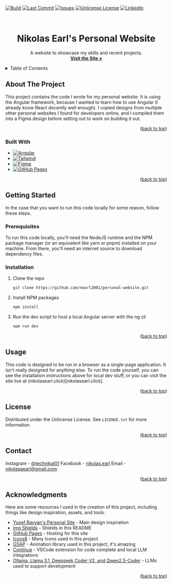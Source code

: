 <!-- Improved compatibility of back to top link: See: https://github.com/othneildrew/Best-README-Template/pull/73 -->
<a id="readme-top"></a>
<!--
*** This readme is built on the Best-README-Template. Thank you to the team that put that together!
-->



<!-- PROJECT SHIELDS -->
<!--
*** I'm using markdown "reference style" links for readability.
*** Reference links are enclosed in brackets [ ] instead of parentheses ( ).
*** See the bottom of this document for the declaration of the reference variables
*** for contributors-url, forks-url, etc. This is an optional, concise syntax you may use.
*** https://www.markdownguide.org/basic-syntax/#reference-style-links
-->
[![Build][build-shield]][build-url]
[![Last Commit][last-commit-shield]][last-commit-url]
[![Issues][issues-shield]][issues-url]
[![Unlicense License][license-shield]][license-url]
[![LinkedIn][linkedin-shield]][linkedin-url]



<!-- PROJECT LOGO -->
<br />
<div align="center">
  <h1 align="center">Nikolas Earl's Personal Website</h3>

  <p align="center">
    A website to showcase my skills and recent projects.
    <br />
    <a href="https://nikolasearl.click"><strong>Visit the Site »</strong></a>
  </p>
</div>



<!-- TABLE OF CONTENTS -->
<details>
  <summary>Table of Contents</summary>
  <ol>
    <li>
      <a href="#about-the-project">About The Project</a>
      <ul>
        <li><a href="#built-with">Built With</a></li>
      </ul>
    </li>
    <li>
      <a href="#getting-started">Getting Started</a>
      <ul>
        <li><a href="#prerequisites">Prerequisites</a></li>
        <li><a href="#installation">Installation</a></li>
      </ul>
    </li>
    <li><a href="#usage">Usage</a></li>
    <li><a href="#license">License</a></li>
    <li><a href="#contact">Contact</a></li>
    <li><a href="#acknowledgments">Acknowledgments</a></li>
  </ol>
</details>



<!-- ABOUT THE PROJECT -->
## About The Project

This project contains the code I wrote for my personal website. It is using the Angular framework, because
I wanted to learn how to use Angular (I already know React decently well enough). I copied designs from 
multiple other personal websites I found for developers online, and I compiled them into a Figma design
before setting out to work on building it out. 

<p align="right">(<a href="#readme-top">back to top</a>)</p>



### Built With

* [![Angular][Angular.io]][Angular-url]
* [![Tailwind][Tailwind.dev]][Tailwind-url]
* [![Figma][Figma.com]][Figma-url]
* [![GitHub Pages][Github.pages]][Pages-url]

<p align="right">(<a href="#readme-top">back to top</a>)</p>



<!-- GETTING STARTED -->
## Getting Started

In the case that you want to run this code locally for some reason, follow these steps.

### Prerequisites

To run this code locally, you'll need the NodeJS runtime and the NPM package manager (or an equivalent
like yarn or pnpm) installed on your machine. From there, you'll need an internet source to download 
dependency files.

### Installation

1. Clone the repo
   ```sh
   git clone https://github.com/nearl2001/personal-website.git
   ```
2. Install NPM packages
   ```sh
   npm install
   ```
3. Run the dev script to host a local Angular server with the ng cli
   ```sh
   npm run dev
   ```

<p align="right">(<a href="#readme-top">back to top</a>)</p>



<!-- USAGE EXAMPLES -->
## Usage

This code is designed to be run in a browser as a single-page application. It isn't really designed for
anything else. To run the code yourself, you can see the installation instructions above for local dev 
stuff, or you can visit the site live at (nikolasearl.click)[nikolasearl.click].

<p align="right">(<a href="#readme-top">back to top</a>)</p>



<!-- LICENSE -->
## License

Distributed under the Unlicense License. See `LICENSE.txt` for more information.

<p align="right">(<a href="#readme-top">back to top</a>)</p>



<!-- CONTACT -->
## Contact

Instagram - [@technikal01](https://instagram.com/technikal01)
Facebook - [nikolas.earl](https://facebook.com/nikolas.earl)
Email - [nikolasaearl@gmail.com](mailto:nikolasaearl@gmail.com)

<p align="right">(<a href="#readme-top">back to top</a>)</p>



<!-- ACKNOWLEDGMENTS -->
## Acknowledgments

Here are some resources I used in the creation of this project, including things like design inspiration,
assets, and tools.

* [Yusef Rayyan's Personal Site](https://yusefturin.vercel.app) - Main design inspiration
* [Img Shields](https://shields.io) - Shields in this README
* [GitHub Pages](https://pages.github.com) - Hosting for this site
* [Icons8](https://icons8.com) - Many Icons used in this project
* [GSAP](https://gsap.com) - Animation library used in this project, it's amazing
* [Continue](https://www.continue.dev) - VSCode extension for code complete and local LLM integrations
* [Ollama, Llama 3.1, Deepseek Coder V2, and Qwen2.5-Coder](https://ollama.ai) - LLMs used to support development

<p align="right">(<a href="#readme-top">back to top</a>)</p>



<!-- MARKDOWN LINKS & IMAGES -->
<!-- https://www.markdownguide.org/basic-syntax/#reference-style-links -->
[build-shield]: https://img.shields.io/github/actions/workflow/status/nearl2001/personal-website/todo-workflow.svg?style=for-the-badge
[build-url]: https://github.com/nearl2001/personal-website/actions
[last-commit-shield]: https://img.shields.io/github/last-commit/nearl2001/personal-website.svg?style=for-the-badge
[last-commit-url]: https://github.com/nearl2001/personal-website/commits/master
[issues-shield]: https://img.shields.io/github/issues/nearl2001/personal-website.svg?style=for-the-badge
[issues-url]: https://github.com/nearl2001/personal-website/issues
[license-shield]: https://img.shields.io/github/license/nearl2001/personal-website.svg?style=for-the-badge
[license-url]: https://github.com/nearl2001/personal-website/blob/master/LICENSE.txt
[linkedin-shield]: https://img.shields.io/badge/-LinkedIn-black.svg?style=for-the-badge&logo=linkedin&colorB=555
[linkedin-url]: https://linkedin.com/in/nikolasaearl
[Angular.io]: https://img.shields.io/badge/Angular-DD0031?style=for-the-badge&logo=angular&logoColor=white
[Angular-url]: https://angular.io/
[Tailwind.dev]: https://img.shields.io/badge/Tailwind-06B6D4?style=for-the-badge&logo=tailwindcss&logoColor=000000
[Tailwind-url]: https://tailwindcss.com/
[Figma.com]: https://img.shields.io/badge/Figma-2962FF?style=for-the-badge&logo=figma&logoColor=white
[Figma-url]: https://figma.com/
[Github.pages]: https://img.shields.io/badge/Pages-222222?style=for-the-badge&logo=github&logoColor=white
[Pages-url]: https://pages.github.com/
